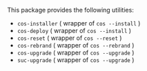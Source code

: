 This package provides the following utilities:

- `cos-installer` ( wrapper of `cos --install` )
- `cos-deploy` ( wrapper of `cos --install` )
- `cos-reset` ( wrapper of `cos --reset` )
- `cos-rebrand` ( wrapper of `cos --rebrand` )
- `cos-upgrade` ( wrapper of `cos --upgrade` )
- `suc-upgrade` ( wrapper of `cos --upgrade` )